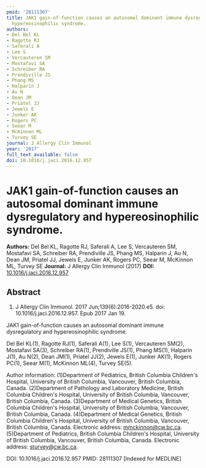 ```yaml
---
pmid: '28111307'
title: JAK1 gain-of-function causes an autosomal dominant immune dysregulatory and
  hypereosinophilic syndrome.
authors:
- Del Bel KL
- Ragotte RJ
- Saferali A
- Lee S
- Vercauteren SM
- Mostafavi SA
- Schreiber RA
- Prendiville JS
- Phang MS
- Halparin J
- Au N
- Dean JM
- Priatel JJ
- Jewels E
- Junker AK
- Rogers PC
- Seear M
- McKinnon ML
- Turvey SE
journal: J Allergy Clin Immunol
year: '2017'
full_text_available: false
doi: 10.1016/j.jaci.2016.12.957
---
```


# JAK1 gain-of-function causes an autosomal dominant immune dysregulatory and hypereosinophilic syndrome.
**Authors:** Del Bel KL, Ragotte RJ, Saferali A, Lee S, Vercauteren SM, Mostafavi SA, Schreiber RA, Prendiville JS, Phang MS, Halparin J, Au N, Dean JM, Priatel JJ, Jewels E, Junker AK, Rogers PC, Seear M, McKinnon ML, Turvey SE
**Journal:** J Allergy Clin Immunol (2017)
**DOI:** [10.1016/j.jaci.2016.12.957](https://doi.org/10.1016/j.jaci.2016.12.957)

## Abstract

1. J Allergy Clin Immunol. 2017 Jun;139(6):2016-2020.e5. doi: 
10.1016/j.jaci.2016.12.957. Epub 2017 Jan 19.

JAK1 gain-of-function causes an autosomal dominant immune dysregulatory and 
hypereosinophilic syndrome.

Del Bel KL(1), Ragotte RJ(1), Saferali A(1), Lee S(1), Vercauteren SM(2), 
Mostafavi SA(3), Schreiber RA(1), Prendiville JS(1), Phang MS(1), Halparin J(1), 
Au N(2), Dean JM(1), Priatel JJ(2), Jewels E(1), Junker AK(1), Rogers PC(1), 
Seear M(1), McKinnon ML(4), Turvey SE(5).

Author information:
(1)Department of Pediatrics, British Columbia Children's Hospital, University of 
British Columbia, Vancouver, British Columbia, Canada.
(2)Department of Pathology and Laboratory Medicine, British Columbia Children's 
Hospital, University of British Columbia, Vancouver, British Columbia, Canada.
(3)Department of Medical Genetics, British Columbia Children's Hospital, 
University of British Columbia, Vancouver, British Columbia, Canada.
(4)Department of Medical Genetics, British Columbia Children's Hospital, 
University of British Columbia, Vancouver, British Columbia, Canada. Electronic 
address: mmckinnon@cw.bc.ca.
(5)Department of Pediatrics, British Columbia Children's Hospital, University of 
British Columbia, Vancouver, British Columbia, Canada. Electronic address: 
sturvey@cw.bc.ca.

DOI: 10.1016/j.jaci.2016.12.957
PMID: 28111307 [Indexed for MEDLINE]

